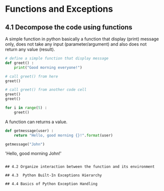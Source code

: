 # Functions and Exceptions

## 4.1  Decompose the code using functions

A simple function in python basically a function that display (print) message only, does not take any input (parameter/argument) and also does not return any value (result).

```python
# define a simple function that display message
def greet() :
    print("Good morning everyone!")

# call greet() from here
greet()
```

```python
# call greet() from another code cell
greet()
greet()

for i in range(5) :
    greet()
```

A function can returns a value.

```python
def getmessage(user) :
    return "Hello, good morning {}!".format(user)

getmessage("John")

```
'Hello, good morning John!'
```

## 4.2 Organize interaction between the function and its environment

## 4.3  Python Built-In Exceptions Hierarchy

## 4.4 Basics of Python Exception Handling
